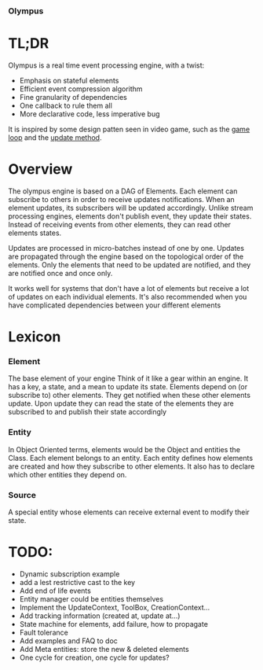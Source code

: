 ### Olympus

# TL;DR

Olympus is a real time event processing engine, with a twist:
* Emphasis on stateful elements
* Efficient event compression algorithm
* Fine granularity of dependencies
* One callback to rule them all
* More declarative code, less imperative bug

It is inspired by some design patten seen in video game, such as the [game loop](http://gameprogrammingpatterns.com/game-loop.html) and the [update method](http://gameprogrammingpatterns.com/update-method.html).

# Overview

The olympus engine is based on a DAG of Elements. 
Each element can subscribe to others in order to receive updates notifications.
When an element updates, its subscribers will be updated accordingly. 
Unlike stream processing engines, elements don't publish event, they update their states. 
Instead of receiving events from other elements, they can read other elements states.

Updates are processed in micro-batches instead of one by one. 
Updates are propagated through the engine based on the topological order of the elements.
Only the elements that need to be updated are notified, and they are notified once and once only. 

It works well for systems that don't have a lot of elements but receive a lot of updates on each individual elements. 
It's also recommended when you have complicated dependencies between your different elements


# Lexicon

### Element

The base element of your engine Think of it like a gear within an engine. 
It has a key, a state, and a mean to update its state.
Elements depend on (or subscribe to) other elements.
They get notified when these other elements update.
Upon update they can read the state of the elements they are subscribed to and publish their state accordingly

### Entity

In Object Oriented terms, elements would be the Object and entities the Class. 
Each element belongs to an entity. 
Each entity defines how elements are created and how they subscribe to other elements.
It also has to declare which other entities they depend on. 

### Source

A special entity whose elements can receive external event to modify their state.

# TODO:
* Dynamic subscription example
* add a lest restrictive cast to the key
* Add end of life events
* Entity manager could be entities themselves
* Implement the UpdateContext, ToolBox, CreationContext...
* Add tracking information (created at, update at...)
* State machine for elements, add failure, how to propagate
* Fault tolerance
* Add examples and FAQ to doc
* Add Meta entities: store the new & deleted elements
* One cycle for creation, one cycle for updates?